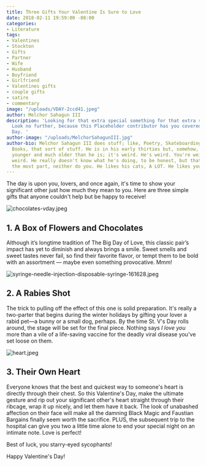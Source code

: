 ```yaml
---
title: Three Gifts Your Valentine Is Sure to Love
date: 2018-02-11 19:59:00 -08:00
categories:
- Literature
tags:
- Valentines
- Stockton
- Gifts
- Partner
- Wife
- Husband
- Boyfriend
- Girlfriend
- Valentines gifts
- couple gifts
- satire
- commentary
image: "/uploads/VDAY-2ccd41.jpeg"
author: Melchor Sahagun III
description: 'Looking for that extra special something for that extra special someone?
  Look no further, because this Placeholder contributor has you covered for Valentine''s
  Day. '
author-image: "/uploads/MelchorSahagunIII.jpg"
author-bio: Melchor Sahagun III does stuff; like, Poetry, Skateboarding, Music, Comic
  Books, that sort of stuff. He is in his early thirties but, somehow, feels simultaneously
  younger and much older than he is; it's weird. He's weird. You're weird. Life is
  weird. He really doesn't know what he's doing, to be honest, but that's all right--for
  the most part, neither do you. He likes his cats, A LOT. He likes you a lot, too
---
```


The day is upon you, lovers, and once again, it's time to show your significant other just  how much they mean to you. Here are three simple gifts that anyone couldn't help but be happy to receive!  
   
   
![chocolates-vday.jpeg](/uploads/chocolates-vday.jpeg)   
   
## 1. A Box of Flowers and Chocolates
Although it’s longtime tradition of The Big Day of Love, this classic pair’s impact has yet to diminish and always brings a smile. Sweet smells and sweet tastes never fail, so find their favorite flavor, or tempt them to be bold with an assortment — maybe even something provocative. Mmm!  
   

![syringe-needle-injection-disposable-syringe-161628.jpeg](/uploads/syringe-needle-injection-disposable-syringe-161628.jpeg)   
   
## 2. A Rabies Shot
The trick to pulling off the effect of this one is solid preparation. It's really a two-parter that begins during the winter holidays by gifting your lover a rabid pet—a bunny or a small dog, perhaps. By the time St. V's Day rolls around, the stage will be set for the final piece. Nothing says *I love you* more than a vile of a life-saving vaccine for the deadly viral disease you've set loose on them.   
    
    
![heart.jpeg](/uploads/heart.jpeg)   
    
## 3. Their Own Heart
Everyone knows that the best and quickest way to someone's heart is directly through their chest. So this Valentine's Day, make the ultimate gesture and rip out your significant other's heart straight through their ribcage, wrap it up nicely, and let them have it back. The look of unabashed affection on their face will make all the damning Black Magic and Faustian Bargains finally seem worth the sacrifice. PLUS, the subsequent trip to the hospital can give you two a little time alone to end your special night on an intimate note. Love is perfect! 

Best of luck, you starry-eyed sycophants! 

Happy Valentine's Day! 
